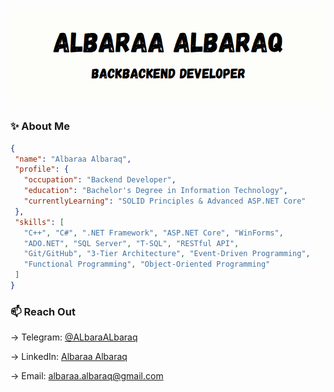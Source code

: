 ![header](Image/ProfileImage.png)
### ✨ About Me
```json
{
 "name": "Albaraa Albaraq",
 "profile": {
   "occupation": "Backend Developer",
   "education": "Bachelor's Degree in Information Technology",
   "currentlyLearning": "SOLID Principles & Advanced ASP.NET Core"
 },
 "skills": [
   "C++", "C#", ".NET Framework", "ASP.NET Core", "WinForms",
   "ADO.NET", "SQL Server", "T-SQL", "RESTful API",
   "Git/GitHub", "3-Tier Architecture", "Event-Driven Programming",
   "Functional Programming", "Object-Oriented Programming"
 ]
}
```
### 📫 Reach Out 
→ Telegram: [@ALbaraALbaraq](https://t.me/ALbaraALbaraq)

→ LinkedIn: [Albaraa Albaraq](linkedin.com/in/albaraa-albaraq-6ba098386)

→ Email: albaraa.albaraq@gmail.com

